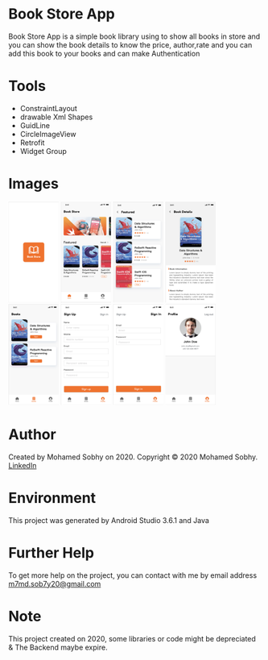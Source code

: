 # Book Store App

Book Store App is a simple book library using to show all books in store and you can show the book details to know the price,
author,rate and you can add this book to your books and can make Authentication

# Tools

- ConstraintLayout
- drawable Xml Shapes
- GuidLine
- CircleImageView
- Retrofit
- Widget Group

# Images
<img src="images/pic1.png" height="200" width="100">  <img src="images/pic2.png" height="200" width="100">  <img src="images/pic3.png" height="200" width="100">  <img src="images/pic4.png" height="200" width="100">  <img src="images/pic5.png" height="200" width="100">  <img src="images/pic6.png" height="200" width="100">  <img src="images/pic7.png" height="200" width="100">  <img src="images/pic8.png" height="200" width="100"> 

# Author

Created by Mohamed Sobhy on 2020. Copyright © 2020 Mohamed Sobhy. [LinkedIn](https://www.linkedin.com/in/mohamed-sobhy-040958181/)

# Environment

This project was generated by Android Studio 3.6.1 and Java 

# Further Help

To get more help on the project, you can contact with me by email address m7md.sob7y20@gmail.com

# Note

This project created on 2020, some libraries or code might be depreciated & The Backend maybe expire.
